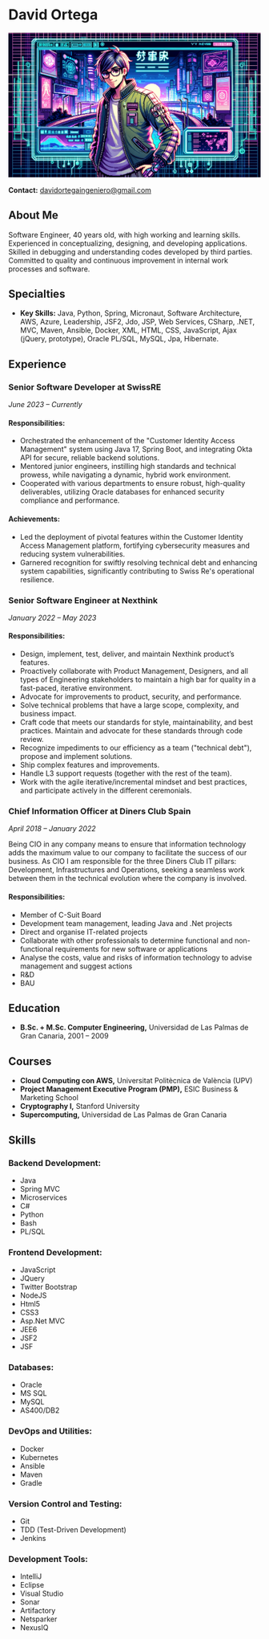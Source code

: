 # David Ortega

![Alt text for the image](/20231209102627.png)

**Contact:** davidortegaingeniero@gmail.com

## About Me

Software Engineer, 40 years old, with high working and learning skills. Experienced in conceptualizing, designing, and developing applications. Skilled in debugging and understanding codes developed by third parties. Committed to quality and continuous improvement in internal work processes and software.

## Specialties

- **Key Skills:** Java, Python, Spring, Micronaut, Software Architecture, AWS, Azure, Leadership, JSF2, Jdo, JSP, Web Services, CSharp, .NET, MVC, Maven, Ansible, Docker, XML, HTML, CSS, JavaScript, Ajax (jQuery, prototype), Oracle PL/SQL, MySQL, Jpa, Hibernate.

## Experience

### Senior Software Developer at SwissRE
*June 2023 – Currently*

#### Responsibilities:
- Orchestrated the enhancement of the "Customer Identity Access Management" system using Java 17, Spring Boot, and integrating Okta API for secure, reliable backend solutions.
- Mentored junior engineers, instilling high standards and technical prowess, while navigating a dynamic, hybrid work environment.
- Cooperated with various departments to ensure robust, high-quality deliverables, utilizing Oracle databases for enhanced security compliance and performance.

#### Achievements:
- Led the deployment of pivotal features within the Customer Identity Access Management platform, fortifying cybersecurity measures and reducing system vulnerabilities.
- Garnered recognition for swiftly resolving technical debt and enhancing system capabilities, significantly contributing to Swiss Re's operational resilience.

### Senior Software Engineer at Nexthink
*January 2022 – May 2023*

#### Responsibilities:
- Design, implement, test, deliver, and maintain Nexthink product’s features.
- Proactively collaborate with Product Management, Designers, and all types of Engineering stakeholders to maintain a high bar for quality in a fast-paced, iterative environment.
- Advocate for improvements to product, security, and performance.
- Solve technical problems that have a large scope, complexity, and business impact.
- Craft code that meets our standards for style, maintainability, and best practices. Maintain and advocate for these standards through code review.
- Recognize impediments to our efficiency as a team ("technical debt"), propose and implement solutions.
- Ship complex features and improvements.
- Handle L3 support requests (together with the rest of the team).
- Work with the agile iterative/incremental mindset and best practices, and participate actively in the different ceremonials.

### Chief Information Officer at Diners Club Spain
*April 2018 – January 2022*

Being CIO in any company means to ensure that information technology adds the maximum value to our company
to facilitate the success of our business. As CIO I am responsible for the three Diners Club IT pillars: Development,
Infrastructures and Operations, seeking a seamless work between them in the technical evolution where the
company is involved.

#### Responsibilities:

- Member of C-Suit Board
- Development team management, leading Java and .Net projects
- Direct and organise IT-related projects
- Collaborate with other professionals to determine functional and non-functional requirements for new software
or applications
- Analyse the costs, value and risks of information technology to advise management and suggest actions
- R&D
- BAU

## Education

- **B.Sc. + M.Sc. Computer Engineering,** Universidad de Las Palmas de Gran Canaria, 2001 – 2009

## Courses

- **Cloud Computing con AWS,** Universitat Politècnica de València (UPV)
- **Project Management Executive Program (PMP),** ESIC Business & Marketing School
- **Cryptography I,** Stanford University
- **Supercomputing,** Universidad de Las Palmas de Gran Canaria


## Skills

### Backend Development:
- Java
- Spring MVC
- Microservices
- C#
- Python
- Bash
- PL/SQL

### Frontend Development:
- JavaScript
- JQuery
- Twitter Bootstrap
- NodeJS
- Html5
- CSS3
- Asp.Net MVC
- JEE6
- JSF2
- JSF

### Databases:
- Oracle
- MS SQL
- MySQL
- AS400/DB2

### DevOps and Utilities:
- Docker
- Kubernetes
- Ansible
- Maven
- Gradle

### Version Control and Testing:
- Git
- TDD (Test-Driven Development)
- Jenkins

### Development Tools:
- IntelliJ
- Eclipse
- Visual Studio
- Sonar
- Artifactory
- Netsparker
- NexusIQ

